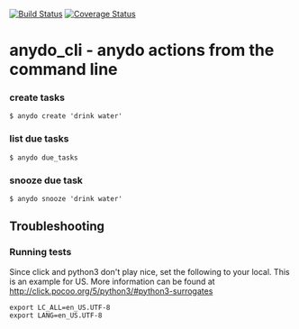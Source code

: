 [![Build Status](https://travis-ci.org/dustinbrown/anydo_cli.svg?branch=master)](https://travis-ci.org/dustinbrown/anydo_cli)
[![Coverage Status](https://coveralls.io/repos/github/dustinbrown/anydo_cli/badge.svg?branch=master)](https://coveralls.io/github/dustinbrown/anydo_cli?branch=master)


# anydo_cli - anydo actions from the command line
### create tasks
`$ anydo create 'drink water'`

### list due tasks 
`$ anydo due_tasks`

### snooze due task
`$ anydo snooze 'drink water'`

## Troubleshooting
### Running tests
Since click and python3 don't play nice, set the following to your local. This is an example for US. More information can be found at http://click.pocoo.org/5/python3/#python3-surrogates

```
export LC_ALL=en_US.UTF-8
export LANG=en_US.UTF-8
```


